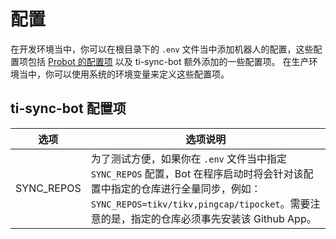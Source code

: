 # 配置

在开发环境当中，你可以在根目录下的 `.env` 文件当中添加机器人的配置，这些配置项包括 [Probot 的配置项](https://probot.github.io/docs/configuration/) 以及 ti-sync-bot 额外添加的一些配置项。 在生产环境当中，你可以使用系统的环境变量来定义这些配置项。

## ti-sync-bot 配置项

| 选项                       | 选项说明                                   |
| ------------------------- | --------------------------------------------------------------------------- |
| SYNC_REPOS                | 为了测试方便，如果你在 `.env` 文件当中指定 `SYNC_REPOS` 配置，Bot 在程序启动时将会针对该配置中指定的仓库进行全量同步，例如：`SYNC_REPOS=tikv/tikv,pingcap/tipocket`。需要注意的是，指定的仓库必须事先安装该 Github App。 |
